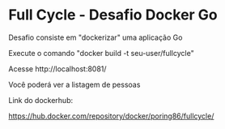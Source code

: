 # Full Cycle - Desafio Docker Go

Desafio consiste em "dockerizar" uma aplicação Go

Execute o comando "docker build -t seu-user/fullcycle"

Acesse http://localhost:8081/

Você poderá ver a listagem de pessoas

Link do dockerhub:

https://hub.docker.com/repository/docker/poring86/fullcycle/
